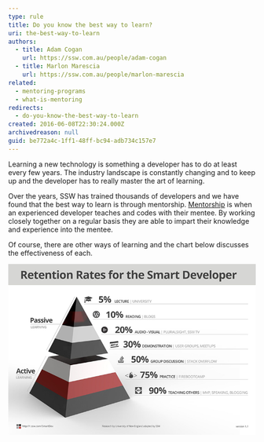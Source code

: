 ```yaml
---
type: rule
title: Do you know the best way to learn?
uri: the-best-way-to-learn
authors:
  - title: Adam Cogan
    url: https://ssw.com.au/people/adam-cogan
  - title: Marlon Marescia
    url: https://ssw.com.au/people/marlon-marescia
related:
  - mentoring-programs
  - what-is-mentoring
redirects:
  - do-you-know-the-best-way-to-learn
created: 2016-06-08T22:30:24.000Z
archivedreason: null
guid: be772a4c-1ff1-48ff-bc94-adb734c157e7
---
```


Learning a new technology is something a developer has to do at least every few years. The industry landscape is constantly changing and to keep up and the developer has to really master the art of learning.

<!--endintro-->

Over the years, SSW has trained thousands of developers and we have found that the best way to learn is through mentorship. [Mentorship](http://adamcogan.com/2016/06/06/train-devs-quickly/) is when an experienced developer teaches and codes with their mentee. By working closely together on a regular basis they are able to impart their knowledge and experience into the mentee.

Of course, there are other ways of learning and the chart below discusses the effectiveness of each.

![](/rules/the-best-way-to-learn/learn-rate.png)

